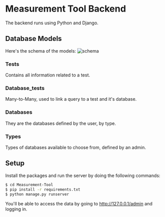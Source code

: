 # Measurement Tool Backend

The backend runs using Python and Django.

## Database Models

Here's the schema of the models:
![schema](https://i.imgur.com/7Lju2aV.png)
### Tests
Contains all information related to a test.

### Database_tests
Many-to-Many, used to link a query to a test and it's database.

### Databases
They are the databases defined by the user, by type.

### Types
Types of databases available to choose from, defined by an admin.

## Setup

Install the packages and run the server by doing the following commands:

```sh
$ cd Measurement-Tool
$ pip install -r requirements.txt
$ python manage.py runserver
```
You'll be able to access the data by going to http://127.0.0.1/admin and logging in.
